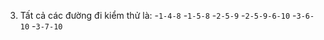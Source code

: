 3. Tất cả các đường đi kiểm thử là:
-```1-4-8```
-```1-5-8```
-```2-5-9```
-```2-5-9-6-10```
-```3-6-10```
-```3-7-10```
